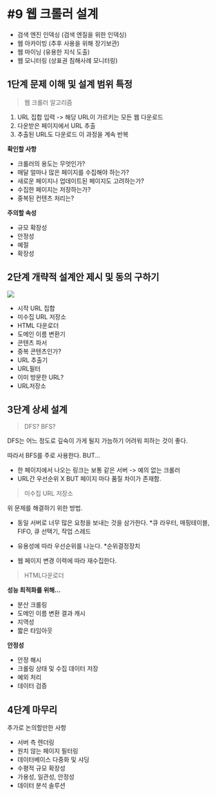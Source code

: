 # #9 웹 크롤러 설계

- 검색 엔진 인덱싱 (검색 엔질을 위한 인덱싱)
- 웹 아카이빙 (추후 사용을 위해 장기보관)
- 웹 마이닝 (유용한 지식 도출)
- 웹 모니터링 (상표권 침해사례 모니터링)

## 1단계 문제 이해 및 설계 범위 특정

> 웹 크롤러 알고리즘

1.  URL 집합 입력 -> 해당 URL이 가르키는 모든 웹 다운로드
2.  다운받은 페이지에서 URL 추출
3.  추출된 URL도 다운로드 이 과정을 계속 반복

**확인할 사항**

- 크롤러의 용도는 무엇인가?
- 매달 얼마나 많은 페이지를 수집해야 하는가?
- 새로운 페이지나 업데이트된 페이지도 고려하는가?
- 수집한 페이지는 저장하는가?
- 중복된 컨텐츠 처리는?

**주의할 속성**

- 규모 확장성
- 안정성
- 예절
- 확장성

## 2단계 개략적 설계안 제시 및 동의 구하기

![](https://velog.velcdn.com/images/kyy00n/post/7b970245-ec85-4421-b3f1-d4809034737d/image.png)

- 시작 URL 집합
- 미수집 URL 저장소
- HTML 다운로더
- 도메인 이름 변환기
- 콘텐츠 파서
- 중복 콘텐츠인가?
- URL 추출기
- URL필터
- 이미 방문한 URL?
- URL저장소

## 3단계 상세 설계

> DFS? BFS?

DFS는 어느 정도로 깊숙이 가게 될지 가늠하기 어려워 피하는 것이 좋다.

따라서 BFS를 주로 사용한다.
BUT...

- 한 페이지에서 나오는 링크는 보통 같은 서버 -> 예의 없는 크롤러
- URL간 우선순위 X BUT 페이지 마다 품질 차이가 존재함.

> 미수집 URL 저장소

위 문제를 해결하기 위한 방법.

- 동일 서버로 너무 많은 요청을 보내는 것을 삼가한다. \*큐 라우터, 매핑테이블, FIFO, 큐 선택기, 작업 스레드

- 유용성에 따라 우선순위를 나눈다. \*순위결정장치

- 웹 페이지 변경 이력에 따라 재수집한다.

> HTML다운로더

**성능 최적화를 위해...**

- 분산 크롤링
- 도메인 이름 변환 결과 캐시
- 지역성
- 짧은 타임아웃

**안정성**

- 안정 해시
- 크롤링 상태 및 수집 데이터 저장
- 예외 처리
- 데이터 검증

## 4단계 마무리

추가로 논의할만한 사항

- 서버 측 렌더링
- 원치 않는 페이지 필터링
- 데이터베이스 다중화 및 샤딩
- 수평적 규모 확장성
- 가용성, 일관성, 안정성
- 데이터 분석 솔루션
